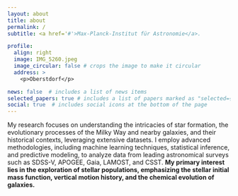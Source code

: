 ```yaml
---
layout: about
title: about
permalink: /
subtitle: <a href='#'>Max-Planck-Institut für Astronomie</a>.

profile:
  align: right
  image: IMG_5260.jpeg
  image_circular: false # crops the image to make it circular
  address: >
    <p>Oberstdorf</p>

news: false  # includes a list of news items
selected_papers: true # includes a list of papers marked as "selected={true}"
social: true  # includes social icons at the bottom of the page
---
```

My research focuses on understanding the intricacies of star formation, the evolutionary processes of the Milky Way and nearby galaxies, and their historical contexts, leveraging extensive datasets. I employ advanced methodologies, including machine learning techniques, statistical inference, and predictive modeling, to analyze data from leading astronomical surveys such as SDSS-V, APOGEE, Gaia, LAMOST, and CSST. **My primary interest lies in the exploration of stellar populations, emphasizing the stellar initial mass function, vertical motion history, and the chemical evolution of galaxies.**
